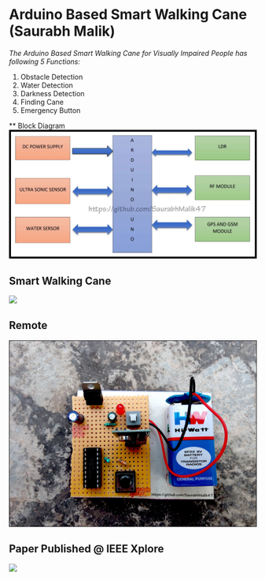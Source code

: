 # Arduino Based Smart Walking Cane (Saurabh Malik)


_The Arduino Based Smart Walking Cane for Visually Impaired People has following 5 Functions:_
1) Obstacle Detection
2) Water Detection
3) Darkness Detection
4) Finding Cane
5) Emergency Button

** Block Diagram
![](Images/Block_Diagram.jpg)

## Smart Walking Cane
![](Images/Smart_Walking_Cane.jpg)

## Remote
![](Images/Remote.jpg)

## Paper Published @ IEEE Xplore
![](Images/RemotePaper_Published.jpg)
